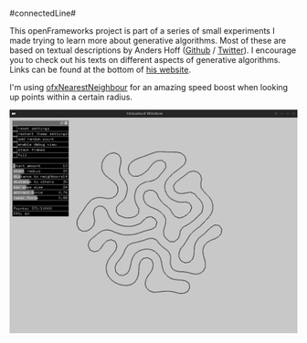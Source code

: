 #connectedLine#

This openFrameworks project is part of a series of small experiments I made trying to learn more about generative algorithms.
Most of these are based on textual descriptions by Anders Hoff ([Github](https://github.com/inconvergent) / [Twitter](https://twitter.com/inconvergent)). I encourage you to check out his texts on different aspects of generative algorithms. Links can be found at the bottom of [his website](http://inconvergent.net/).

I'm using [ofxNearestNeighbour](https://github.com/neilmendoza/ofxNearestNeighbour) for an amazing speed boost when looking up points within a certain radius.

![screenshot](img.png)
